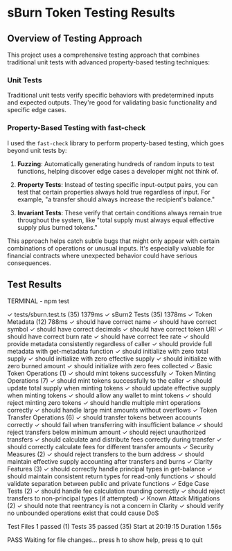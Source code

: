 # sBurn Token Testing Results

## Overview of Testing Approach

This project uses a comprehensive testing approach that combines traditional unit tests with advanced property-based testing techniques:

### Unit Tests
Traditional unit tests verify specific behaviors with predetermined inputs and expected outputs. They're good for validating basic functionality and specific edge cases.

### Property-Based Testing with fast-check
I used the `fast-check` library to perform property-based testing, which goes beyond unit tests by:

1. **Fuzzing**: Automatically generating hundreds of random inputs to test functions, helping discover edge cases a developer might not think of.

2. **Property Tests**: Instead of testing specific input-output pairs, you can test that certain properties always hold true regardless of input. For example, "a transfer should always increase the recipient's balance."

3. **Invariant Tests**: These verify that certain conditions always remain true throughout the system, like "total supply must always equal effective supply plus burned tokens."

This approach helps catch subtle bugs that might only appear with certain combinations of operations or unusual inputs. It's especially valuable for financial contracts where unexpected behavior could have serious consequences.

## Test Results

TERMINAL - npm test


 ✓ tests/sburn.test.ts (35) 1379ms
   ✓ sBurn2 Tests (35) 1378ms
     ✓ Token Metadata (12) 788ms
       ✓ should have correct name
       ✓ should have correct symbol
       ✓ should have correct decimals
       ✓ should have correct token URI
       ✓ should have correct burn rate
       ✓ should have correct fee rate
       ✓ should provide metadata consistently regardless of caller
       ✓ should provide full metadata with get-metadata function
       ✓ should initialize with zero total supply
       ✓ should initialize with zero effective supply
       ✓ should initialize with zero burned amount
       ✓ should initialize with zero fees collected
     ✓ Basic Token Operations (1)
       ✓ should mint tokens successfully
     ✓ Token Minting Operations (7)
       ✓ should mint tokens successfully to the caller
       ✓ should update total supply when minting tokens
       ✓ should update effective supply when minting tokens
       ✓ should allow any wallet to mint tokens
       ✓ should reject minting zero tokens
       ✓ should handle multiple mint operations correctly
       ✓ should handle large mint amounts without overflows
     ✓ Token Transfer Operations (6)
       ✓ should transfer tokens between accounts correctly
       ✓ should fail when transferring with insufficient balance
       ✓ should reject transfers below minimum amount
       ✓ should reject unauthorized transfers
       ✓ should calculate and distribute fees correctly during transfer
       ✓ should correctly calculate fees for different transfer amounts
     ✓ Security Measures (2)
       ✓ should reject transfers to the burn address
       ✓ should maintain effective supply accounting after transfers and burns
     ✓ Clarity Features (3)
       ✓ should correctly handle principal types in get-balance
       ✓ should maintain consistent return types for read-only functions
       ✓ should validate separation between public and private functions
     ✓ Edge Case Tests (2)
       ✓ should handle fee calculation rounding correctly
       ✓ should reject transfers to non-principal types (if attempted)
     ✓ Known Attack Mitigations (2)
       ✓ should note that reentrancy is not a concern in Clarity
       ✓ should verify no unbounded operations exist that could cause DoS

 Test Files  1 passed (1)
      Tests  35 passed (35)
   Start at  20:19:15
   Duration  1.56s


 PASS  Waiting for file changes...
       press h to show help, press q to quit
